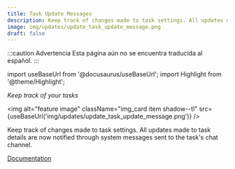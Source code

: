 ```yaml
---
title: Task Update Messages
description: Keep track of changes made to task settings. All updates made to task details are now notified through system messages sent to the task's chat channel. 
image: img/updates/update_task_update_message.png
draft: false
---
```


:::caution Advertencia
Esta página aún no se encuentra traducida al español.
:::

import useBaseUrl from '@docusaurus/useBaseUrl'; 
import Highlight from '@theme/Highlight';

<div className="align-center">
<div className="card">
<div className="card__header">

<span className="hero__subtitle"><em>

Keep track of your tasks

</em></span>

</div>
<div className="card__image">

<img alt="feature image" className="img_card item shadow--tl" src={useBaseUrl('img/updates/update_task_update_message.png')} />
<br/>

</div>
<div className="card__body">

Keep track of changes made to task settings. All updates made to task details are now notified through system messages sent to the task's chat channel. 

</div>
<div className="card__footer text-center align-padding-center">

<a className="button button--info button--block" href="/docs/documentation/client/tasks/task_chat">Documentation</a>
<br/>

</div>
</div>
</div>

